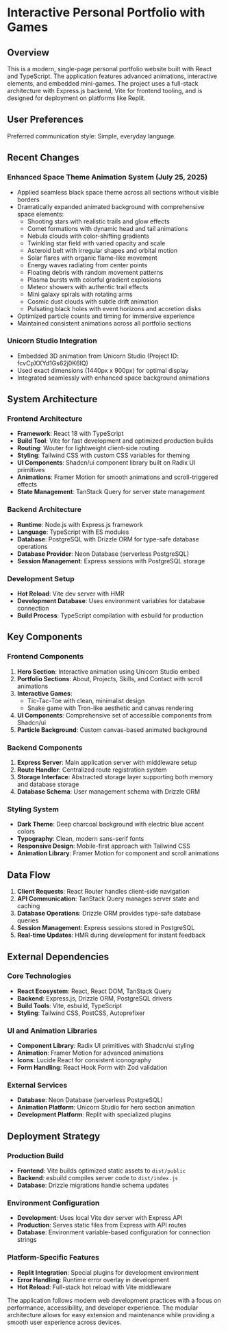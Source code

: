 # Interactive Personal Portfolio with Games

## Overview

This is a modern, single-page personal portfolio website built with React and TypeScript. The application features advanced animations, interactive elements, and embedded mini-games. The project uses a full-stack architecture with Express.js backend, Vite for frontend tooling, and is designed for deployment on platforms like Replit.

## User Preferences

Preferred communication style: Simple, everyday language.

## Recent Changes

### Enhanced Space Theme Animation System (July 25, 2025)
- Applied seamless black space theme across all sections without visible borders
- Dramatically expanded animated background with comprehensive space elements:
  - Shooting stars with realistic trails and glow effects
  - Comet formations with dynamic head and tail animations
  - Nebula clouds with color-shifting gradients
  - Twinkling star field with varied opacity and scale
  - Asteroid belt with irregular shapes and orbital motion
  - Solar flares with organic flame-like movement
  - Energy waves radiating from center points
  - Floating debris with random movement patterns
  - Plasma bursts with colorful gradient explosions
  - Meteor showers with authentic trail effects
  - Mini galaxy spirals with rotating arms
  - Cosmic dust clouds with subtle drift animation
  - Pulsating black holes with event horizons and accretion disks
- Optimized particle counts and timing for immersive experience
- Maintained consistent animations across all portfolio sections

### Unicorn Studio Integration
- Embedded 3D animation from Unicorn Studio (Project ID: fcvCpXXYd1Gs62j0K6IQ)
- Used exact dimensions (1440px x 900px) for optimal display
- Integrated seamlessly with enhanced space background animations

## System Architecture

### Frontend Architecture
- **Framework**: React 18 with TypeScript
- **Build Tool**: Vite for fast development and optimized production builds
- **Routing**: Wouter for lightweight client-side routing
- **Styling**: Tailwind CSS with custom CSS variables for theming
- **UI Components**: Shadcn/ui component library built on Radix UI primitives
- **Animations**: Framer Motion for smooth animations and scroll-triggered effects
- **State Management**: TanStack Query for server state management

### Backend Architecture
- **Runtime**: Node.js with Express.js framework
- **Language**: TypeScript with ES modules
- **Database**: PostgreSQL with Drizzle ORM for type-safe database operations
- **Database Provider**: Neon Database (serverless PostgreSQL)
- **Session Management**: Express sessions with PostgreSQL storage

### Development Setup
- **Hot Reload**: Vite dev server with HMR
- **Development Database**: Uses environment variables for database connection
- **Build Process**: TypeScript compilation with esbuild for production

## Key Components

### Frontend Components
1. **Hero Section**: Interactive animation using Unicorn Studio embed
2. **Portfolio Sections**: About, Projects, Skills, and Contact with scroll animations
3. **Interactive Games**: 
   - Tic-Tac-Toe with clean, minimalist design
   - Snake game with Tron-like aesthetic and canvas rendering
4. **UI Components**: Comprehensive set of accessible components from Shadcn/ui
5. **Particle Background**: Custom canvas-based animated background

### Backend Components
1. **Express Server**: Main application server with middleware setup
2. **Route Handler**: Centralized route registration system
3. **Storage Interface**: Abstracted storage layer supporting both memory and database storage
4. **Database Schema**: User management schema with Drizzle ORM

### Styling System
- **Dark Theme**: Deep charcoal background with electric blue accent colors
- **Typography**: Clean, modern sans-serif fonts
- **Responsive Design**: Mobile-first approach with Tailwind CSS
- **Animation Library**: Framer Motion for component and scroll animations

## Data Flow

1. **Client Requests**: React Router handles client-side navigation
2. **API Communication**: TanStack Query manages server state and caching
3. **Database Operations**: Drizzle ORM provides type-safe database queries
4. **Session Management**: Express sessions stored in PostgreSQL
5. **Real-time Updates**: HMR during development for instant feedback

## External Dependencies

### Core Technologies
- **React Ecosystem**: React, React DOM, TanStack Query
- **Backend**: Express.js, Drizzle ORM, PostgreSQL drivers
- **Build Tools**: Vite, esbuild, TypeScript
- **Styling**: Tailwind CSS, PostCSS, Autoprefixer

### UI and Animation Libraries
- **Component Library**: Radix UI primitives with Shadcn/ui styling
- **Animation**: Framer Motion for advanced animations
- **Icons**: Lucide React for consistent iconography
- **Form Handling**: React Hook Form with Zod validation

### External Services
- **Database**: Neon Database (serverless PostgreSQL)
- **Animation Platform**: Unicorn Studio for hero section animation
- **Development Platform**: Replit with specialized plugins

## Deployment Strategy

### Production Build
- **Frontend**: Vite builds optimized static assets to `dist/public`
- **Backend**: esbuild compiles server code to `dist/index.js`
- **Database**: Drizzle migrations handle schema updates

### Environment Configuration
- **Development**: Uses local Vite dev server with Express API
- **Production**: Serves static files from Express with API routes
- **Database**: Environment variable-based configuration for connection strings

### Platform-Specific Features
- **Replit Integration**: Special plugins for development environment
- **Error Handling**: Runtime error overlay in development
- **Hot Reload**: Full-stack hot reload with Vite middleware

The application follows modern web development practices with a focus on performance, accessibility, and developer experience. The modular architecture allows for easy extension and maintenance while providing a smooth user experience across devices.